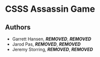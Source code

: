 # CSSS Assassin Game

## Authors

- Garrett Hansen, ***REMOVED***, ***REMOVED***
- Jarod Pas, ***REMOVED***, ***REMOVED***
- Jeremy Storring, ***REMOVED***, ***REMOVED***

